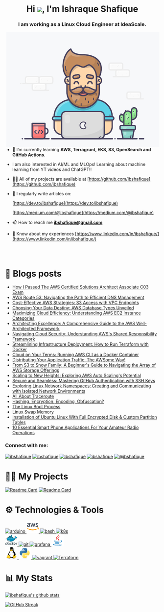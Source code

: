 
<!--
**ibshafique/ibshafique** is a ✨ _special_ ✨ repository because its `README.md` (this file) appears on your GitHub profile.

Here are some ideas to get you started:

- 🔭 I’m currently working on ...
- 🌱 I’m currently learning ...
- 👯 I’m looking to collaborate on ...
- 🤔 I’m looking for help with ...
- 💬 Ask me about ...
- 📫 How to reach me: ...
- 😄 Pronouns: ...
- ⚡ Fun fact: ...
-->

<h1 align="center">Hi <img src="https://i.imgur.com/GNz3qCl.gif" width="30px">, I'm Ishraque Shafique</h1>
<h3 align="center">I am working as a Linux Cloud Engineer at IdeaScale.</h3>

<img align="right" alt="Coder" width="500" src="https://github.com/ibshafique/ibshafique/blob/main/assets/skatter-programmer.gif">

- 🌱 I’m currently learning **AWS, Terragrunt, EKS, S3, OpenSearch and GitHub Actions.**

- I am also interested in AI/ML and MLOps! Learning about machine learning from YT videos and ChatGPT!!

- 👨‍💻 All of my projects are available at [https://github.com/ibshafique](https://github.com/ibshafique)

- 📝 I regularly write articles on:
  
    [https://dev.to/ibshafique](https://dev.to/ibshafique)
  
    [https://medium.com/@ibshafique](https://medium.com/@ibshafique)
  
- 📫 How to reach me **ibshafique@gmail.com**

- 📄 Know about my experiences [https://www.linkedin.com/in/ibshafique/](https://www.linkedin.com/in/ibshafique/)

</br>
</br>

# 📖 Blogs posts
<!-- BLOG-POST-LIST:START -->
- [How I Passed The AWS Certified Solutions Architect Associate C03 Exam](https://dev.to/ibshafique/how-i-passed-the-aws-certified-solutions-architect-associate-c03-exam-4d1d)
- [AWS Route 53: Navigating the Path to Efficient DNS Management](https://dev.to/ibshafique/aws-route-53-navigating-the-path-to-efficient-dns-management-12dj)
- [Cost-Effective AWS Strategies: S3 Access with VPC Endpoints](https://dev.to/ibshafique/cost-effective-aws-strategies-s3-access-with-vpc-endpoints-cbm)
- [Choosing Your Data Destiny: AWS Database Types Unveiled](https://dev.to/ibshafique/choosing-your-data-destiny-aws-database-types-unveiled-3jbd)
- [Maximizing Cloud Efficiency: Understanding AWS EC2 Instance Categories](https://dev.to/ibshafique/maximizing-cloud-efficiency-understanding-aws-ec2-instance-categories-1288)
- [Architecting Excellence: A Comprehensive Guide to the AWS Well-Architected Framework](https://dev.to/ibshafique/architecting-excellence-a-comprehensive-guide-to-the-aws-well-architected-framework-3a28)
- [Navigating Cloud Security: Understanding AWS&#39;s Shared Responsibility Framework](https://dev.to/ibshafique/navigating-cloud-security-understanding-awss-shared-responsibility-framework-af0)
- [Streamlining Infrastructure Deployment: How to Run Terraform with Docker](https://dev.to/ibshafique/streamlining-infrastructure-deployment-how-to-run-terraform-with-docker-2pih)
- [Cloud on Your Terms: Running AWS CLI as a Docker Container](https://dev.to/ibshafique/cloud-on-your-terms-running-aws-cli-as-a-docker-container-1jam)
- [Distributing Your Application Traffic: The AWSome Way!](https://dev.to/ibshafique/distributing-your-application-traffic-the-awsome-way-38i7)
- [From S3 to Snow Family: A Beginner&#39;s Guide to Navigating the Array of AWS Storage Offerings](https://dev.to/ibshafique/from-s3-to-snow-family-a-beginners-guide-to-navigating-the-array-of-aws-storage-offerings-1mpb)
- [Scaling to New Heights: Exploring AWS Auto Scaling&#39;s Potential](https://dev.to/ibshafique/scaling-to-new-heights-exploring-aws-auto-scalings-potential-3fc5)
- [Secure and Seamless: Mastering GitHub Authentication with SSH Keys](https://medium.com/@ibshafique/secure-and-seamless-mastering-github-authentication-with-ssh-keys-f0441d6bfcee?source=rss-a7dd0dd25d4b------2)
- [Exploring Linux Network Namespaces: Creating and Communicating with Isolated Network Environments](https://medium.com/@ibshafique/exploring-linux-network-namespaces-creating-and-communicating-with-isolated-network-environments-b6b68a69d5ee?source=rss-a7dd0dd25d4b------2)
- [All About Traceroute](https://medium.com/@ibshafique/all-about-traceroute-4d81707d0d7c?source=rss-a7dd0dd25d4b------2)
- [Hashing, Encryption, Encoding, Obfuscation?](https://medium.com/@ibshafique/hashing-encryption-encoding-obfuscation-7271e994cb5e?source=rss-a7dd0dd25d4b------2)
- [The Linux Boot Process](https://medium.com/@ibshafique/the-linux-boot-process-180fb07af452?source=rss-a7dd0dd25d4b------2)
- [Linux Swap Memory](https://medium.com/@ibshafique/linux-swap-memory-really-worth-it-245fabb87f10?source=rss-a7dd0dd25d4b------2)
- [Installation of Ubuntu Linux With Full Encrypted Disk &amp; Custom Partition Tables](https://medium.com/@ibshafique/installation-of-ubuntu-with-full-encrypted-disk-custom-partition-tables-57f68929efba?source=rss-a7dd0dd25d4b------2)
- [10 Essential Smart Phone Applications For Your Amateur Radio Operations](https://medium.com/@ibshafique/10-essential-smart-phone-applications-for-your-amateur-radio-operations-cbb723f34030?source=rss-a7dd0dd25d4b------2)
<!-- BLOG-POST-LIST:END -->

<h3 align="left">Connect with me:</h3>
<p align="left">
<a href="https://dev.to/ibshafique" target="blank"><img align="center" src="https://raw.githubusercontent.com/rahuldkjain/github-profile-readme-generator/master/src/images/icons/Social/devto.svg" alt="ibshafique" height="30" width="40" /></a>
<a href="https://linkedin.com/in/ibshafique" target="blank"><img align="center" src="https://raw.githubusercontent.com/rahuldkjain/github-profile-readme-generator/master/src/images/icons/Social/linked-in-alt.svg" alt="ibshafique" height="30" width="40" /></a>
<a href="https://fb.com/ibshafique" target="blank"><img align="center" src="https://raw.githubusercontent.com/rahuldkjain/github-profile-readme-generator/master/src/images/icons/Social/facebook.svg" alt="ibshafique" height="30" width="40" /></a>
<a href="https://instagram.com/ibshafique" target="blank"><img align="center" src="https://raw.githubusercontent.com/rahuldkjain/github-profile-readme-generator/master/src/images/icons/Social/instagram.svg" alt="ibshafique" height="30" width="40" /></a>
<a href="https://medium.com/@ibshafique" target="blank"><img align="center" src="https://raw.githubusercontent.com/rahuldkjain/github-profile-readme-generator/master/src/images/icons/Social/medium.svg" alt="@ibshafique" height="30" width="40" /></a>
</p>

# 🧑‍💻 My Projects

[![Readme Card](https://github-readme-stats-sigma-five.vercel.app/api/pin/?username=ibshafique&repo=ansible-post-install&theme=radical)](https://github.com/ibshafique/ansible-post-install)
[![Readme Card](https://github-readme-stats-sigma-five.vercel.app/api/pin/?username=ibshafique&repo=docker-ansible-lab&theme=radical)](https://github.com/ibshafique/docker-ansible-lab)


# ⚙️ Technologies & Tools
<p align="left"> 
<a href="https://www.arduino.cc/" target="_blank" rel="noreferrer"> <img src="https://cdn.worldvectorlogo.com/logos/arduino-1.svg" alt="arduino" width="40" height="40"/> </a> 
<a href="https://aws.amazon.com" target="_blank" rel="noreferrer"> <img src="https://raw.githubusercontent.com/devicons/devicon/master/icons/amazonwebservices/amazonwebservices-original-wordmark.svg" alt="aws" width="40" height="40"/> </a>
<a href="https://www.gnu.org/software/bash/" target="_blank" rel="noreferrer"> <img src="https://www.vectorlogo.zone/logos/gnu_bash/gnu_bash-icon.svg" alt="bash" width="40" height="40"/> </a> 
<a href="https://kubernetes.io/" target="_blank" rel="noreferrer"> <img src="https://upload.wikimedia.org/wikipedia/commons/3/39/Kubernetes_logo_without_workmark.svg" alt="k8s" width="40" height="40"/> </a>

</br>  
<a href="https://www.docker.com/" target="_blank" rel="noreferrer"> <img src="https://raw.githubusercontent.com/devicons/devicon/master/icons/docker/docker-original-wordmark.svg" alt="docker" width="40" height="40"/> </a> 
<a href="https://git-scm.com/" target="_blank" rel="noreferrer"> <img src="https://www.vectorlogo.zone/logos/git-scm/git-scm-icon.svg" alt="git" width="40" height="40"/> </a> 
<a href="https://grafana.com" target="_blank" rel="noreferrer"> <img src="https://www.vectorlogo.zone/logos/grafana/grafana-icon.svg" alt="grafana" width="40" height="40"/> </a> 
<a href="https://www.java.com" target="_blank" rel="noreferrer"> <img src="https://raw.githubusercontent.com/devicons/devicon/master/icons/java/java-original.svg" alt="java" width="40" height="40"/> </a> 

</br>
<a href="https://www.linux.org/" target="_blank" rel="noreferrer"> <img src="https://raw.githubusercontent.com/devicons/devicon/master/icons/linux/linux-original.svg" alt="linux" width="40" height="40"/> </a> 
<a href="https://www.python.org" target="_blank" rel="noreferrer"> <img src="https://raw.githubusercontent.com/devicons/devicon/master/icons/python/python-original.svg" alt="python" width="40" height="40"/> </a> 
<a href="https://www.vagrantup.com/" target="_blank" rel="noreferrer"> <img src="https://www.vectorlogo.zone/logos/vagrantup/vagrantup-icon.svg" alt="vagrant" width="40" height="40"/> </a>
<a href="https://www.terraform.io/" target="_blank" rel="noreferrer"> <img src="https://upload.wikimedia.org/wikipedia/commons/0/04/Terraform_Logo.svg" alt="Terraform" width="40" height="40"/> </a>
</p>


# 📊 My Stats

[![ibshafique's github stats](https://github-readme-stats-sigma-five.vercel.app/api?username=ibshafique&show_icons=true&count_private=true&theme=radical&hide=stars)](https://github.com/ibshafque)

[![GitHub Streak](https://github-readme-streak-stats.herokuapp.com/?user=ibshafique&theme=dark&count_private=true&theme=radical)](https://github.com/ibshafque)
